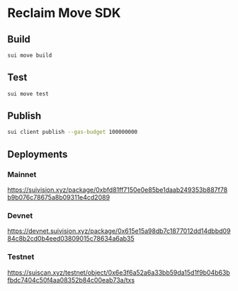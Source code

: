 # Reclaim Move SDK

## Build
```bash
sui move build
```

## Test
```bash
sui move test 
```

## Publish
```bash
sui client publish --gas-budget 100000000
```

## Deployments

### Mainnet

https://suivision.xyz/package/0xbfd81ff7150e0e85be1daab249353b887f78b9b076c78675a8b09311e4cd2089

### Devnet

https://devnet.suivision.xyz/package/0x615e15a98db7c1877012dd14dbbd0984c8b2cd0b4eed03809015c78634a6ab35

### Testnet

https://suiscan.xyz/testnet/object/0x6e3f6a52a6a33bb59da15d1f9b04b63bfbdc7404c50f4aa08352b84c00eab73a/txs